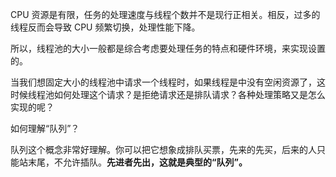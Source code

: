 CPU 资源是有限，任务的处理速度与线程个数并不是现行正相关。相反，过多的线程反而会导致 CPU 频繁切换，处理性能下降。

所以，线程池的大小一般都是综合考虑要处理任务的特点和硬件环境，来实现设置的。


当我们想固定大小的线程池中请求一个线程时，如果线程是中没有空闲资源了，这时候线程池如何处理这个请求？是拒绝请求还是排队请求？各种处理策略又是怎么实现的呢？


如何理解“队列”？

队列这个概念非常好理解。你可以把它想象成排队买票，先来的先买，后来的人只能站末尾，不允许插队。**先进者先出，这就是典型的“队列”。**



